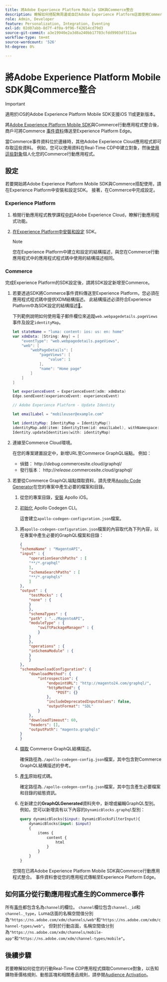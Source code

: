 ```yaml
---
title: 將Adobe Experience Platform Mobile SDK與Commerce整合
description: 瞭解如何搭配無周邊或自訂Adobe Experience Platform店面使用Commerce行動SDK。
role: Admin, Developer
feature: Personalization, Integration, Eventing
exl-id: 02d07abb-8d7f-4f0a-9f96-f42654cd79d3
source-git-commit: a3e19940e2a3d8a240bb17703cfdd9903df311aa
workflow-type: tm+mt
source-wordcount: '526'
ht-degree: 0%

---
```


# 將Adobe Experience Platform Mobile SDK與Commerce整合

>[!IMPORTANT]
>
>適用於iOS的Adobe Experience Platform Mobile SDK支援iOS 11或更新版本。

將[Adobe Experience Platform Mobile SDK](https://developer.adobe.com/client-sdks/home/)與Commerce行動應用程式整合後，商戶可將Commerce [事件資料](events.md)傳送至Experience Platform Edge。

當Commerce事件資料位於邊緣時，其他Adobe Experience Cloud應用程式即可存取這些資料。 例如，您可以使用資料在Real-Time CDP中建立對象，然後[使用這些對象](https://experienceleague.adobe.com/docs/commerce-admin/customers/audience-activation.html)個人化您的Commerce行動應用程式。

## 設定

若要開始將Adobe Experience Platform Mobile SDK與Commerce搭配使用，請在Experience Platform中安裝和設定SDK。 接著，在Commerce中完成設定。

### Experience Platform

1. 檢閱行動應用程式教學課程[中的](https://experienceleague.adobe.com/docs/platform-learn/implement-mobile-sdk/overview.html)Adobe Experience Cloud，瞭解行動應用程式功能。

1. [在Experience Platform中安裝和設定](https://developer.adobe.com/client-sdks/documentation/getting-started/) SDK。

   >[!NOTE]
   >
   >您在Experience Platform中建立和設定的結構描述，與您在Commerce行動應用程式中的應用程式程式碼中使用的結構描述相同。

### Commerce

完成Experience Platform的SDK設定後，請將SDK設定新增至Commerce。

1. 若要透過SDK將Commerce事件資料傳送至Experience Platform，您必須在應用程式程式碼中提供XDM結構描述。 此結構描述必須符合Experience Platform中為SDK設定的結構描述[&#128279;](https://developer.adobe.com/client-sdks/home/getting-started/set-up-schemas-and-datasets/)。

   下列範例說明如何使用電子郵件欄位來追蹤`web.webpagedetails.pageViews`事件及設定`identityMap`。

   ```swift
   let stateName = "luma: content: ios: us: en: home"
   var xdmData: [String: Any] = [
       "eventType": "web.webpagedetails.pageViews",
       "web": [
           "webPageDetails": [
               "pageViews": [
                   "value": 1
               ],
               "name": "Home page"
           ]
       ]
   ]
   
   let experienceEvent = ExperienceEvent(xdm: xdmData)
   Edge.sendEvent(experienceEvent: experienceEvent)
   
   // Adobe Experience Platform - Update Identity
   
   let emailLabel = "mobileuser@example.com"
   
   let identityMap: IdentityMap = IdentityMap()
   identityMap.add(item: IdentityItem(id: emailLabel), withNamespace: "Email")
   Identity.updateIdentities(with: identityMap)
   ```

1. 連線至Commerce Cloud環境。

   在您的專案建置設定中，新增URL至Commerce GraphQL端點。 例如：

   - 偵錯： http://_debug_.commercesite.cloud/graphql/
   - 發行版本： http://_release_.commercesite.cloud/graphql/

1. 若要從Commerce GraphQL端點擷取資料，請先使用[Apollo Code Generator](https://www.apollographql.com/docs/ios/)在您的專案中產生必要的檔案和目錄。

   1. 從您的專案目錄，[安裝](https://www.apollographql.com/docs/ios/get-started#1-install-the-apollo-frameworks) Apollo iOS。

   1. [初始化](https://www.apollographql.com/docs/ios/code-generation/codegen-cli/#initialize) Apollo Codegen CLI。

      這會建立`apollo-codegen-configuration.json`檔案。

   1. 將`apollo-codegen-configuration.json`檔案的內容取代為下列內容，以在專案中產生必要的GraphQL檔案和目錄：

      ```json
      {
      "schemaName" : "MagentoAPI",
      "input" : {
          "operationSearchPaths" : [
          "**/*.graphql"
          ],
          "schemaSearchPaths" : [
          "**/*.graphqls"
          ]
      },
      "output" : {
          "testMocks" : {
          "none" : {
          }
          },
          "schemaTypes" : {
          "path" : "../MagentoAPI",
          "moduleType" : {
              "swiftPackageManager" : {
              }
          }
          },
          "operations" : {
          "inSchemaModule" : {
          }
          }
      },
      "schemaDownloadConfiguration": {
          "downloadMethod": {
              "introspection": {
                  "endpointURL": "http://magento24.com/graphql/",
                  "httpMethod": {
                      "POST": {}
                  },
                  "includeDeprecatedInputValues": false,
                  "outputFormat": "SDL"
              }
          },
          "downloadTimeout": 60,
          "headers": [],
          "outputPath": "magento.graphqls"
      }
      }
      ```

   1. [擷取](https://www.apollographql.com/docs/ios/code-generation/codegen-cli/#fetch-schema) Commerce GraphQL結構描述。

      確保路徑為`./apollo-codegen-config.json`檔案，其中包含對Commerce GraphQL結構描述的參考。

   1. [產生](https://www.apollographql.com/docs/ios/code-generation/codegen-cli/#generate)原始程式碼。

      確定路徑為`./apollo-codegen-config.json`檔案，其中包含產生必要檔案和目錄的組態資訊。

   1. 在新建立的&#x200B;**GraphQLGenerated**&#x200B;資料夾中，新增或編輯GraphQL型別。 例如，您可以新增具有以下內容的`DynamicBlocks.graphql`型別：

      ```graphql
      query dynamicBlocks($input: DynamicBlocksFilterInput){
          dynamicBlocks(input: $input)
          {
              items {
                  content {
                      html
                  }
              }
          }
      }
      ```

   您現在已將Adobe Experience Platform Mobile SDK與Commerce行動應用程式整合。 事件資料會從您的應用程式傳輸至Experience Platform Edge。

## 如何區分從行動應用程式產生的Commerce事件

所有[事件](events.md)都包含名為`channel`的欄位。 `channel`欄位包含`channel._id`和`channel._type`，Luma店面的名稱空間值分別為`"https://ns.adobe.com/xdm/channels/web"`和`"https://ns.adobe.com/xdm/channel-types/web"`。 但對於行動店面，名稱空間值分別為`"https://ns.adobe.com/xdm/channels/mobile-app"`和`"https://ns.adobe.com/xdm/channel-types/mobile"`。

## 後續步驟

若要瞭解如何從您的行動Real-Time CDP應用程式擷取Commerce對象，以告知購物車價格規則、動態區塊和相關產品規則，請參閱[Audience Activation](https://experienceleague.adobe.com/docs/commerce-admin/customers/audience-activation.html#retrieve-audiences-using-the-adobe-experience-platform-mobile-sdk)。
